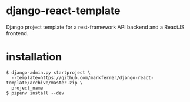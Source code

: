 # django-react-template
Django project template for a rest-framework API backend and a ReactJS frontend.

# installation
```
$ django-admin.py startproject \
  --template=https://github.com/markferrer/django-react-template/archive/master.zip \
  project_name
$ pipenv install --dev
```
